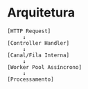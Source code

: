 # Arquitetura

````aiignore
[HTTP Request]
     ↓
[Controller Handler]
     ↓
[Canal/Fila Interna]
     ↓
[Worker Pool Assíncrono]
     ↓
[Processamento]
````
